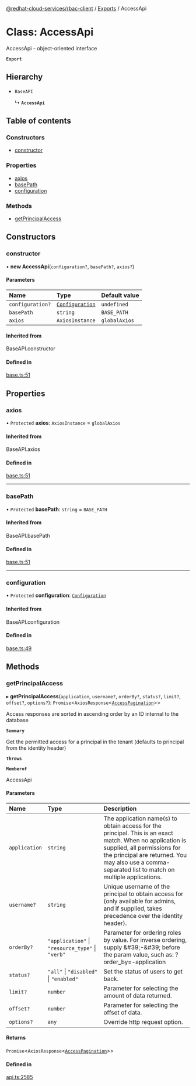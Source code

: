 [@redhat-cloud-services/rbac-client](../README.md) / [Exports](../modules.md) / AccessApi

# Class: AccessApi

AccessApi - object-oriented interface

**`Export`**

## Hierarchy

- `BaseAPI`

  ↳ **`AccessApi`**

## Table of contents

### Constructors

- [constructor](AccessApi.md#constructor)

### Properties

- [axios](AccessApi.md#axios)
- [basePath](AccessApi.md#basepath)
- [configuration](AccessApi.md#configuration)

### Methods

- [getPrincipalAccess](AccessApi.md#getprincipalaccess)

## Constructors

### constructor

• **new AccessApi**(`configuration?`, `basePath?`, `axios?`)

#### Parameters

| Name | Type | Default value |
| :------ | :------ | :------ |
| `configuration?` | [`Configuration`](Configuration.md) | `undefined` |
| `basePath` | `string` | `BASE_PATH` |
| `axios` | `AxiosInstance` | `globalAxios` |

#### Inherited from

BaseAPI.constructor

#### Defined in

[base.ts:51](https://github.com/RedHatInsights/javascript-clients/blob/master/packages/rbac/base.ts#L51)

## Properties

### axios

• `Protected` **axios**: `AxiosInstance` = `globalAxios`

#### Inherited from

BaseAPI.axios

#### Defined in

[base.ts:51](https://github.com/RedHatInsights/javascript-clients/blob/master/packages/rbac/base.ts#L51)

___

### basePath

• `Protected` **basePath**: `string` = `BASE_PATH`

#### Inherited from

BaseAPI.basePath

#### Defined in

[base.ts:51](https://github.com/RedHatInsights/javascript-clients/blob/master/packages/rbac/base.ts#L51)

___

### configuration

• `Protected` **configuration**: [`Configuration`](Configuration.md)

#### Inherited from

BaseAPI.configuration

#### Defined in

[base.ts:49](https://github.com/RedHatInsights/javascript-clients/blob/master/packages/rbac/base.ts#L49)

## Methods

### getPrincipalAccess

▸ **getPrincipalAccess**(`application`, `username?`, `orderBy?`, `status?`, `limit?`, `offset?`, `options?`): `Promise`<`AxiosResponse`<[`AccessPagination`](../interfaces/AccessPagination.md)\>\>

Access responses are sorted in ascending order by an ID internal to the database

**`Summary`**

Get the permitted access for a principal in the tenant (defaults to principal from the identity header)

**`Throws`**

**`Memberof`**

AccessApi

#### Parameters

| Name | Type | Description |
| :------ | :------ | :------ |
| `application` | `string` | The application name(s) to obtain access for the principal. This is an exact match. When no application is supplied, all permissions for the principal are returned. You may also use a comma-separated list to match on multiple applications. |
| `username?` | `string` | Unique username of the principal to obtain access for (only available for admins, and if supplied, takes precedence over the identity header). |
| `orderBy?` | ``"application"`` \| ``"resource_type"`` \| ``"verb"`` | Parameter for ordering roles by value. For inverse ordering, supply \&#39;-\&#39; before the param value, such as: ?order_by&#x3D;-application |
| `status?` | ``"all"`` \| ``"disabled"`` \| ``"enabled"`` | Set the status of users to get back. |
| `limit?` | `number` | Parameter for selecting the amount of data returned. |
| `offset?` | `number` | Parameter for selecting the offset of data. |
| `options?` | `any` | Override http request option. |

#### Returns

`Promise`<`AxiosResponse`<[`AccessPagination`](../interfaces/AccessPagination.md)\>\>

#### Defined in

[api.ts:2585](https://github.com/RedHatInsights/javascript-clients/blob/master/packages/rbac/api.ts#L2585)
